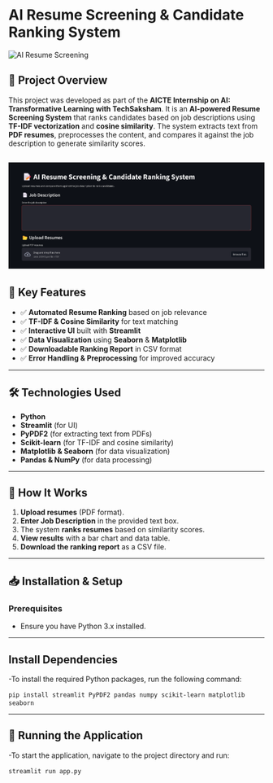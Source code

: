# AI Resume Screening & Candidate Ranking System

![AI Resume Screening](https://img.shields.io/badge/AI%20Resume%20Screening-Python%20%7C%20Flask%20%7C%20Scikit--learn%20%7C%20NLP-blue)


## 📌 Project Overview
This project was developed as part of the **AICTE Internship on AI: Transformative Learning with TechSaksham**. It is an **AI-powered Resume Screening System** that ranks candidates based on job descriptions using **TF-IDF vectorization** and **cosine similarity**. The system extracts text from **PDF resumes**, preprocesses the content, and compares it against the job description to generate similarity scores.

![Resume Screening System](https://github.com/RishikeshDarunte/AICTE-Internship/blob/main/Dashboard.png)
---

## 🎯 Key Features
- ✅ **Automated Resume Ranking** based on job relevance  
- ✅ **TF-IDF & Cosine Similarity** for text matching  
- ✅ **Interactive UI** built with **Streamlit**  
- ✅ **Data Visualization** using **Seaborn** & **Matplotlib**  
- ✅ **Downloadable Ranking Report** in CSV format  
- ✅ **Error Handling & Preprocessing** for improved accuracy  
---

## 🛠️ Technologies Used
- **Python**
- **Streamlit** (for UI)
- **PyPDF2** (for extracting text from PDFs)
- **Scikit-learn** (for TF-IDF and cosine similarity)
- **Matplotlib & Seaborn** (for data visualization)
- **Pandas & NumPy** (for data processing)
---

## 🚀 How It Works
1. **Upload resumes** (PDF format).
2. **Enter Job Description** in the provided text box.
3. The system **ranks resumes** based on similarity scores.
4. **View results** with a bar chart and data table.
5. **Download the ranking report** as a CSV file.   
---

## 📥 Installation & Setup

### Prerequisites

- Ensure you have Python 3.x installed.
---

## Install Dependencies

-To install the required Python packages, run the following command:

    
    pip install streamlit PyPDF2 pandas numpy scikit-learn matplotlib seaborn
    
---

## 🚀 Running the Application

-To start the application, navigate to the project directory and run:
  
    
    streamlit run app.py
    

